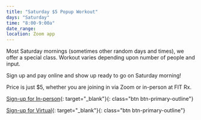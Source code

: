 ```yaml
---
title: "Saturday $5 Popup Workout"
days: "Saturday"
time: "8:00-9:00a"
date_range:
location: Zoom app
---
```

Most Saturday mornings (sometimes other random days and times), we offer a special class. Workout varies depending upon number of people and input.

Sign up and pay online and show up ready to go on Saturday morning!

Price is just $5, whether you are joining in via Zoom or in-person at FIT Rx.

[Sign-up for In-person](https://app.acuityscheduling.com/schedule.php?owner=16546307&appointmentType=14884755){: target="_blank"}{: class="btn btn-primary-outline"}

[Sign-up for Virtual](https://app.acuityscheduling.com/schedule.php?owner=16546307&appointmentType=13808651){: target="_blank"}{: class="btn btn-primary-outline"}